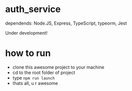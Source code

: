 # auth_service
dependends: 
Node.JS, Express, TypeScript, typeorm, Jest

Under development! 

# how to run 
* clone this awesome project to your machine
* cd to the root folder of project
* type `npm run launch`
* thats all, u r awesome
